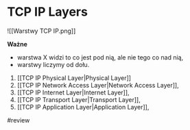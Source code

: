 # TCP IP Layers

![[Warstwy TCP IP.png]]

**Ważne**
- warstwa X widzi to co jest pod nią, ale nie tego co nad nią,
- warstwy liczymy od dołu.

1. [[TCP IP Physical Layer|Physical Layer]]
2. [[TCP IP Network Access Layer|Network Access Layer]],
3. [[TCP IP Internet Layer|Internet Layer]],
4. [[TCP IP Transport Layer|Transport Layer]],
5. [[TCP IP Application Layer|Application Layer]],

#review